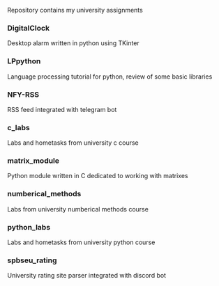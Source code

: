Repository contains my university assignments
### DigitalClock
Desktop alarm written in python using TKinter
### LPpython
Language processing tutorial for python, review of some basic libraries
### NFY-RSS
RSS feed integrated with telegram bot
### c_labs
Labs and hometasks from university c course
### matrix_module
Python module written in C dedicated to working with matrixes
### numberical_methods
Labs from university numberical methods course
### python_labs
Labs and hometasks from university python course
### spbseu_rating
University rating site parser integrated with discord bot
